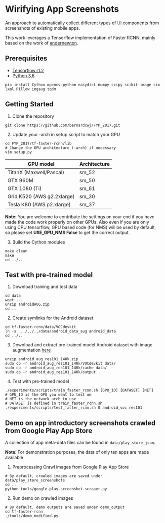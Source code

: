 # Wirifying App Screenshots
An approach to automatically collect different types of UI components from screenshots of existing mobile apps.

This work leverages a Tensorflow implementation of Faster RCNN, mainly based on the work of [endernewton](https://github.com/endernewton/tf-faster-rcnn).

## Prerequisites
* [Tensorflow r1.2](https://www.tensorflow.org/versions/r1.2/install/)
* [Python 3.6](https://www.python.org/downloads/)
```Shell
pip install Cython opencv-python easydict numpy scipy scikit-image six lxml Pillow imgaug tqdm
```

## Getting Started
1. Clone the repository
  ```Shell
  git clone https://github.com/bernardcwj/FYP_2017.git
  ```

2. Update your -arch in setup script to match your GPU
  ```Shell
  cd FYP_2017/tf-faster-rcnn/lib
  # Change the GPU architecture (-arch) if necessary
  vim setup.py
  ```

  | GPU model  | Architecture |
  | ------------- | ------------- |
  | TitanX (Maxwell/Pascal) | sm_52 |
  | GTX 960M | sm_50 |
  | GTX 1080 (Ti) | sm_61 |
  | Grid K520 (AWS g2.2xlarge) | sm_30 |
  | Tesla K80 (AWS p2.xlarge) | sm_37 |

  **Note**: You are welcome to contribute the settings on your end if you have made the code work properly on other GPUs. Also even if you are only using CPU tensorflow, GPU based code (for NMS) will be used by default, so please set **USE_GPU_NMS False** to get the correct output.


3. Build the Cython modules
  ```Shell
  make clean
  make
  cd ../..
  ```

## Test with pre-trained model
1. Download training and test data
  ```Shell
  cd data
  wget ...
  unzip androidAUG.zip
  cd ..
  ```

2. Create symlinks for the Android dataset
  ```Shell
  cd tf-faster-rcnn/data/VOCdevkit
  ln -s  ../../../data/android_data_aug android_data
  cd ../..
  ```

3. Download and extract pre-trained model
  Android dataset with image augmentation [here](https://drive.google.com/open?id=1D324PezWrsS1tpYLIreKQhSOVdHFbwr-)
  ```Shell
  unzip android_aug_res101_140k.zip
  sudo cp -r android_aug_res101_140k/VOCdevkit data/
  sudo cp -r android_aug_res101_140k/cache data/
  sudo cp -r android_aug_res101_140k/output .
  ```

4. Test with pre-trained model
  ```Shell
  ./experiments/scripts/train_faster_rcnn.sh [GPU_ID] [DATASET] [NET]
  # GPU_ID is the GPU you want to test on
  # NET is the network arch to use
  # DATASET is defined in train_faster_rcnn.sh
  ./experiments/scripts/test_faster_rcnn.sh 0 android_voc res101
  ```

## Demo on app introductory screenshots crawled from Google Play App Store
A collection of app meta-data files can be found in `data/play_store_json`. 

**Note**: For demonstration purposes, the data of only ten apps are made available 

1. Preprocessing
  Crawl images from Google Play App Store
  ```Shell
  # By default, crawled images are saved under data/play_store_screenshots
  cd ..
  python tools/google-play-screenshot-scraper.py 
  ```

2. Run demo on crawled images
  ```Shell
  # By default, demo outputs are saved under demo_output
  cd tf-faster-rcnn
  ./tools/demo_modified.py
  ```